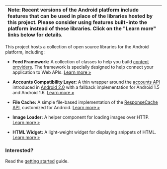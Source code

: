 | **Note**: Recent versions of the Android platform include features that can be used in place of the libraries hosted by this project. Please consider using features built-into the platform instead of these libraries. Click on the "Learn more" links below for details. |
|:----------------------------------------------------------------------------------------------------------------------------------------------------------------------------------------------------------------------------------------------------------------------------|

This project hosts a collection of open source libraries for the Android platform, including:

  * **Feed Framework:** A collection of classes to help you build [content providers](http://developer.android.com/guide/topics/providers/content-providers.html).  The framework is specially designed to help connect your application to Web APIs. [Learn more »](FeedFramework.md)

  * **Accounts Compatibility Layer:** A thin wrapper around the [accounts API](http://developer.android.com/reference/android/accounts/package-summary.html) introduced in [Android 2.0](http://developer.android.com/sdk/android-2.0.html) with a fallback implementation for Android 1.5 and Android 1.6. [Learn more »](AccountsLibrary.md)

  * **File Cache:** A simple file-based implementation of the [ResponseCache API](http://developer.android.com/reference/java/net/ResponseCache.html), customized for Android. [Learn more »](FileCache.md)

  * **Image Loader:** A helper component for loading images over HTTP. [Learn more »](ImageLoader.md)

  * **HTML Widget:** A light-weight widget for displaying snippets of HTML. [Learn more »](HtmlWidget.md)

### Interested? ###

Read the [getting started](GettingStarted.md) guide.

<p align='center'><sub>